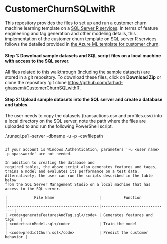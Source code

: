 # CustomerChurnSQLwithR
This repository provides the files to set up and run a customer churn machine learning template on a [SQL Server R services](https://msdn.microsoft.com/en-us/library/mt604845.aspx). In terms of feature engineering and tag generation and other modeling details, this implementation of the customer churn template on
SQL server R services follows the detailed provided in [the Azure ML template for customer churn](http://gallery.cortanaanalytics.com/Collection/Retail-Customer-Churn-Prediction-Template-1?share=1).  

#### Step 1: Download sample datasets and SQL script files on a local machine with access to the SQL server.
All files related to this walkthrough (including the sample datasets) are stored in a git repository. To download these files, click on **Download Zip** or clone the repository 'git clone https://github.com/farhad-ghassemi/CustomerChurnSQLwithR</code>'.

#### Step 2: Upload sample datasets into the SQL server and create a database and tables.
The user needs to copy the datasets (transactions.csv and profiles.csv) into a local directory on the SQL server, note the path where the files are uploaded to and run the following PowerShell script.

.\runsql.ps1 -server <server address> -dbname <name of the db you want to create> -u <user name> -p <password> -csvfilepath <path to the csv file to be uploaded to the table>
```

If your account is Windows Authentication, parameters '-u <user name> -p <password>' are not needed. 

In addition to creating the database and 
required tables, the above script also generates features and tages, trains a model and evaluates its performance on a test data. Alternatively, the user can run the scripts described in the table below
from the SQL Server Management Studio on a local machine that has access to the SQL server.

|            File Name                    |          Function             |
|-----------------------------------------|-------------------------------|
| <code>generateFeaturesAndTag.sql</code> | Generates features and tags   |
| <code>trainModel.sql</code>             | Train the model               |
| <code>predictChurn.sql</code>           | Predict the customer behavior |